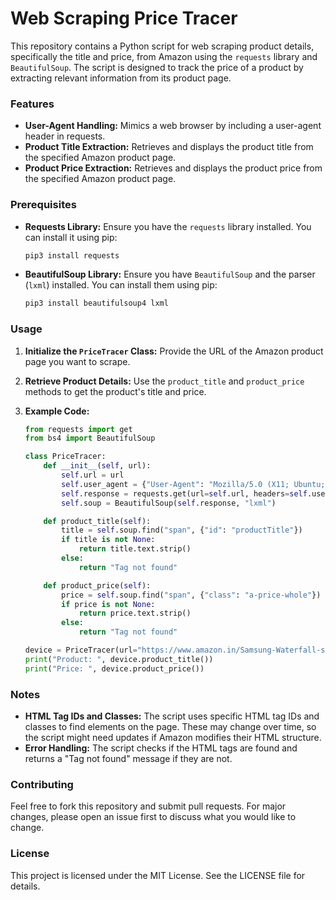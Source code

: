 # Web Scraping Price Tracer

This repository contains a Python script for web scraping product details, specifically the title and price, from Amazon using the `requests` library and `BeautifulSoup`. The script is designed to track the price of a product by extracting relevant information from its product page.

### Features

- **User-Agent Handling:** Mimics a web browser by including a user-agent header in requests.
- **Product Title Extraction:** Retrieves and displays the product title from the specified Amazon product page.
- **Product Price Extraction:** Retrieves and displays the product price from the specified Amazon product page.

### Prerequisites

- **Requests Library:** Ensure you have the `requests` library installed. You can install it using pip:
  ```sh
  pip3 install requests
  ```
- **BeautifulSoup Library:** Ensure you have `BeautifulSoup` and the parser (`lxml`) installed. You can install them using pip:
  ```sh
  pip3 install beautifulsoup4 lxml
  ```

### Usage

1. **Initialize the `PriceTracer` Class:**
   Provide the URL of the Amazon product page you want to scrape.
   
2. **Retrieve Product Details:**
   Use the `product_title` and `product_price` methods to get the product's title and price.

3. **Example Code:**
   ```python
   from requests import get
   from bs4 import BeautifulSoup

   class PriceTracer:
       def __init__(self, url):
           self.url = url
           self.user_agent = {"User-Agent": "Mozilla/5.0 (X11; Ubuntu; Linux x86_64; rv:109.0) Gecko/20100101 Firefox/117.0"}
           self.response = requests.get(url=self.url, headers=self.user_agent).text
           self.soup = BeautifulSoup(self.response, "lxml")

       def product_title(self):
           title = self.soup.find("span", {"id": "productTitle"})
           if title is not None:
               return title.text.strip()
           else:
               return "Tag not found"

       def product_price(self):
           price = self.soup.find("span", {"class": "a-price-whole"})
           if price is not None:
               return price.text.strip()
           else:
               return "Tag not found"

   device = PriceTracer(url="https://www.amazon.in/Samsung-Waterfall-sAMOLED-Display-Security/dp/B0CHJ4CS3K/ref=sr_1_3?crid=1QSWRGU8PBF4&keywords=samsung%2Bmobile&nsdOptOutParam=true&qid=1697576030&sprefix=sam%2Caps%2C351&sr=8-3&th=1")
   print("Product: ", device.product_title())
   print("Price: ", device.product_price())
   ```

### Notes

- **HTML Tag IDs and Classes:** The script uses specific HTML tag IDs and classes to find elements on the page. These may change over time, so the script might need updates if Amazon modifies their HTML structure.
- **Error Handling:** The script checks if the HTML tags are found and returns a "Tag not found" message if they are not.

### Contributing

Feel free to fork this repository and submit pull requests. For major changes, please open an issue first to discuss what you would like to change.

### License

This project is licensed under the MIT License. See the LICENSE file for details.
